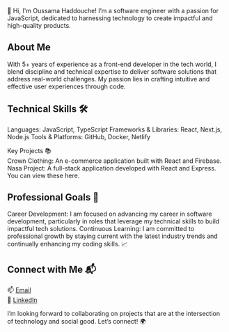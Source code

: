 👋 Hi, I'm Oussama Haddouche! I’m a software engineer with a passion for JavaScript, dedicated to harnessing technology to create impactful and high-quality products.

## About Me
With 5+ years of experience as a front-end developer in the tech world, I blend discipline and technical expertise to deliver software solutions that address real-world challenges. My passion lies in crafting intuitive and effective user experiences through code.

## Technical Skills 🛠️
Languages: JavaScript, TypeScript
Frameworks & Libraries: React, Next.js, Node.js
Tools & Platforms: GitHub, Docker, Netlify

Key Projects 📚  
Crown Clothing: An e-commerce application built with React and Firebase.  
Nasa Project: A full-stack application developed with React and Express.  
You can view these here.

## Professional Goals 🚀
Career Development: I am focused on advancing my career in software development, particularly in roles that leverage my technical skills to build impactful tech solutions.
Continuous Learning: I am committed to professional growth by staying current with the latest industry trends and continually enhancing my coding skills. 📈

## Connect with Me 📬
📫 [Email](oussama1haddouche2@gmail.com)  
🔗 [LinkedIn](https://www.linkedin.com/in/oussama-haddouche-496649143/)

I’m looking forward to collaborating on projects that are at the intersection of technology and social good. Let’s connect! 🌍
